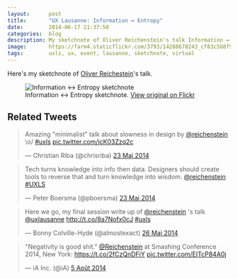 ```yaml
---
layout:      post
title:       "UX Lausanne: Information ↔ Entropy"
date:        2014-06-17 21:37:50
categories:  blog
description: My sketchnote of Oliver Reichenstein's talk Information ↔ Entropy
image:       https://farm4.staticflickr.com/3793/14288678243_cf83c5b8f9_c.jpg
tags:        uxls, ux, event, lausanne, sketchnote, virtual
---
```


Here's my sketchnote of [Oliver Reichestein](https://twitter.com/reichenstein)'s talk.

<figure>
  <img src="https://farm3.staticflickr.com/2925/14081817118_a413c13678_z.jpg" alt="Information ↔ Entropy sketchnote">
  <figcaption>
    Information ↔ Entropy sketchnote. <a href="https://www.flickr.com/photos/alienlebarge/14081817118/">View original on Flickr</a>
  </figcaption>
</figure>

## Related Tweets

<blockquote class="twitter-tweet" lang="fr"><p>Amazing &quot;minimalist&quot; talk about slowness in design by <a href="https://twitter.com/reichenstein">@reichenstein</a> \o/ <a href="https://twitter.com/hashtag/uxls?src=hash">#uxls</a> <a href="http://t.co/jcK03Zzq2c">pic.twitter.com/jcK03Zzq2c</a></p>&mdash; Christian Riba (@chrisriba) <a href="https://twitter.com/chrisriba/statuses/469858616296882177">23 Mai 2014</a></blockquote>
<script async src="//platform.twitter.com/widgets.js" charset="utf-8"></script>

<blockquote class="twitter-tweet" lang="fr"><p>Tech turns knowledge into info then data. Designers should create tools to reverse that and turn knowledge into wisdom. <a href="https://twitter.com/reichenstein">@reichenstein</a> <a href="https://twitter.com/hashtag/UXLS?src=hash">#UXLS</a></p>&mdash; Peter Boersma (@pboersma) <a href="https://twitter.com/pboersma/statuses/469858798598123520">23 Mai 2014</a></blockquote>
<script async src="//platform.twitter.com/widgets.js" charset="utf-8"></script>

<blockquote class="twitter-tweet" lang="fr"><p>Here we go, my final session write up of <a href="https://twitter.com/reichenstein">@reichenstein</a> &#39;s talk <a href="https://twitter.com/uxlausanne">@uxlausanne</a> <a href="http://t.co/8a7Nofx0cJ">http://t.co/8a7Nofx0cJ</a> <a href="https://twitter.com/hashtag/uxls?src=hash">#uxls</a></p>&mdash; Bonny Colville-Hyde (@almostexact) <a href="https://twitter.com/almostexact/statuses/471056621695926274">26 Mai 2014</a></blockquote>
<script async src="//platform.twitter.com/widgets.js" charset="utf-8"></script>

<blockquote class="twitter-tweet" lang="fr"><p>&quot;Negativity is good shit.&quot; <a href="https://twitter.com/reichenstein">@Reichenstein</a> at Smashing Conference 2014, New York: <a href="https://t.co/2fCzQnDFiY">https://t.co/2fCzQnDFiY</a> <a href="http://t.co/EITcP84A0j">pic.twitter.com/EITcP84A0j</a></p>&mdash; iA Inc. (@iA) <a href="https://twitter.com/iA/statuses/496483718173687808">5 Août 2014</a></blockquote>
<script async src="//platform.twitter.com/widgets.js" charset="utf-8"></script>
